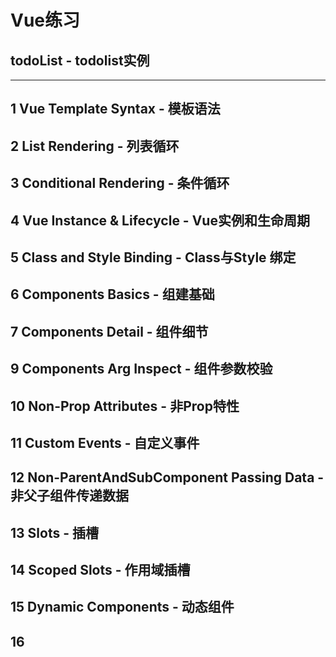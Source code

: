 # Vue练习

## todoList - todolist实例
---

## 1 Vue Template Syntax - 模板语法

## 2 List Rendering - 列表循环

## 3 Conditional Rendering - 条件循环

## 4 Vue Instance & Lifecycle - Vue实例和生命周期

## 5 Class and Style Binding - Class与Style 绑定

## 6 Components Basics - 组建基础

## 7 Components Detail - 组件细节

## 9 Components Arg Inspect - 组件参数校验

## 10 Non-Prop Attributes - 非Prop特性

## 11 Custom Events - 自定义事件

## 12 Non-ParentAndSubComponent Passing Data - 非父子组件传递数据

## 13 Slots - 插槽

## 14 Scoped Slots - 作用域插槽

## 15 Dynamic Components - 动态组件

## 16